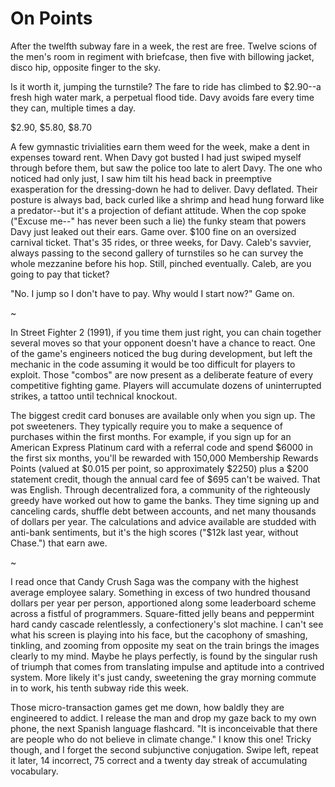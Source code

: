 # On Points

After the twelfth subway fare in a week, the rest are free. Twelve scions of the men's room in regiment with briefcase, then five with billowing jacket, disco hip, opposite finger to the sky.

Is it worth it, jumping the turnstile? The fare to ride has climbed to $2.90--a fresh high water mark, a perpetual flood tide. Davy avoids fare every time they can, multiple times a day.

$2.90, $5.80, $8.70

A few gymnastic trivialities earn them weed for the week, make a dent in expenses toward rent. When Davy got busted I had just swiped myself through before them, but saw the police too late to alert Davy. The one who noticed had only just, I saw him tilt his head back in preemptive exasperation for the dressing-down he had to deliver. Davy deflated. Their posture is always bad, back curled like a shrimp and head hung forward like a predator--but it's a projection of defiant attitude. When the cop spoke ("Excuse me--" has never been such a lie) the funky steam that powers Davy just leaked out their ears. Game over. $100 fine on an oversized carnival ticket. That's 35 rides, or three weeks, for Davy. Caleb's savvier, always passing to the second gallery of turnstiles so he can survey the whole mezzanine before his hop. Still, pinched eventually. Caleb, are you going to pay that ticket?

"No. I jump so I don't have to pay. Why would I start now?" Game on.

~

In Street Fighter 2 (1991), if you time them just right, you can chain together several moves so that your opponent doesn't have a chance to react. One of the game's engineers noticed the bug during development, but left the mechanic in the code assuming it would be too difficult for players to exploit. Those "combos" are now present as a deliberate feature of every competitive fighting game. Players will accumulate dozens of uninterrupted strikes, a tattoo until technical knockout.

The biggest credit card bonuses are available only when you sign up. The pot sweeteners. They typically require you to make a sequence of purchases within the first months. For example, if you sign up for an American Express Platinum card with a referral code and spend $6000 in the first six months, you'll be rewarded with 150,000 Membership Rewards Points (valued at $0.015 per point, so approximately $2250) plus a $200 statement credit, though the annual card fee of $695 can't be waived. That was English. Through decentralized fora, a community of the righteously greedy have worked out how to game the banks. They time signing up and canceling cards, shuffle debt between accounts, and net many thousands of dollars per year. The calculations and advice available are studded with anti-bank sentiments, but it's the high scores ("$12k last year, without Chase.") that earn awe.

~

I read once that Candy Crush Saga was the company with the highest average employee salary. Something in excess of two hundred thousand dollars per year per person, apportioned along some leaderboard scheme across a fistful of programmers. Square-fitted jelly beans and peppermint hard candy cascade relentlessly, a confectionery's slot machine. I can't see what his screen is playing into his face, but the cacophony of smashing, tinkling, and zooming from opposite my seat on the train brings the images clearly to my mind. Maybe he plays perfectly, is found by the singular rush of triumph that comes from translating impulse and aptitude into a contrived system. More likely it's just candy, sweetening the gray morning commute in to work, his tenth subway ride this week.

Those micro-transaction games get me down, how baldly they are engineered to addict. I release the man and drop my gaze back to my own phone, the next Spanish language flashcard. "It is inconceivable that there are people who do not believe in climate change." I know this one! Tricky though, and I forget the second subjunctive conjugation. Swipe left, repeat it later, 14 incorrect, 75 correct and a twenty day streak of accumulating vocabulary.
